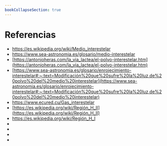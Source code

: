 ```yaml
---
bookCollapseSection: true
---
```


# Referencias

- [https://es.wikipedia.org/wiki/Medio_interestelar ](https://es.wikipedia.org/wiki/Medio_interestelar)
- [https://www.sea-astronomia.es/glosario/medio-interestelar ](https://www.sea-astronomia.es/glosario/medio-interestelar )
- [https://antonioheras.com/la_via_lactea/el-polvo-interestelar.htm](https://antonioheras.com/la_via_lactea/el-polvo-interestelar.htm)
- [https://www.sea-astronomia.es/glosario/enrojecimiento-interestelar#:~:text=Modificación%20que%20sufre%20la%20luz,de%20polvo%20del%20medio%20interestelar](https://www.sea-astronomia.es/glosario/enrojecimiento-interestelar#:~:text=Modificación%20que%20sufre%20la%20luz,de%20polvo%20del%20medio%20interestelar)
- [https://www.ecured.cu/Gas_interestelar ](https://www.ecured.cu/Gas_interestelar )
- [https://es.wikipedia.org/wiki/Región_H_II](https://es.wikipedia.org/wiki/Región_H_II)
- [https://es.wikipedia.org/wiki/Región_H_I ](https://es.wikipedia.org/wiki/Región_H_I )
- []()
- []()
- []()
- []()
